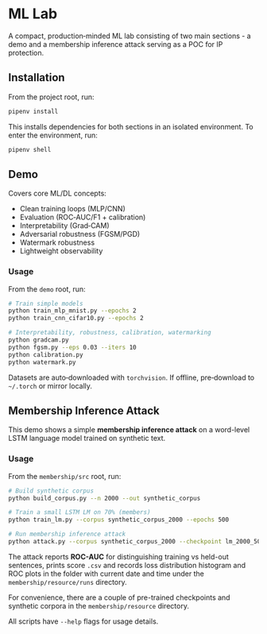 # ML Lab

A compact, production‑minded ML lab consisting of two main sections - a demo and a membership inference attack serving as a POC for IP protection.

## Installation

From the project root, run:

```bash
pipenv install
```

This installs dependencies for both sections in an isolated environment. To enter the environment, run:

```bash
pipenv shell
```

## Demo

Covers core ML/DL concepts:

* Clean training loops (MLP/CNN)
* Evaluation (ROC‑AUC/F1 + calibration)
* Interpretability (Grad‑CAM)
* Adversarial robustness (FGSM/PGD)
* Watermark robustness
* Lightweight observability

### Usage

From the `demo` root, run:

```bash
# Train simple models
python train_mlp_mnist.py --epochs 2
python train_cnn_cifar10.py --epochs 2

# Interpretability, robustness, calibration, watermarking
python gradcam.py
python fgsm.py --eps 0.03 --iters 10
python calibration.py
python watermark.py
```

Datasets are auto‑downloaded with `torchvision`. If offline, pre‑download to `~/.torch` or mirror locally.

## Membership Inference Attack

This demo shows a simple **membership inference attack** on a word-level LSTM language model trained on synthetic text.

### Usage

From the `membership/src` root, run:

```bash
# Build synthetic corpus
python build_corpus.py --n 2000 --out synthetic_corpus

# Train a small LSTM LM on 70% (members)
python train_lm.py --corpus synthetic_corpus_2000 --epochs 500

# Run membership inference attack
python attack.py --corpus synthetic_corpus_2000 --checkpoint lm_2000_500
```

The attack reports **ROC-AUC** for distinguishing training vs held-out sentences, prints score `.csv` and records loss distribution histogram and ROC plots in the folder with current date and time under the `membership/resource/runs` directory.

For convenience, there are a couple of pre-trained checkpoints and synthetic corpora in the `membership/resource` directory.

All scripts have `--help` flags for usage details.

